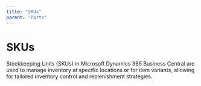 ```yaml
---
title: "SKUs"
parent: "Parts"
---
```


# SKUs
Stockkeeping Units (SKUs) in Microsoft Dynamics 365 Business Central are used to manage inventory at specific locations or for item variants, allowing for tailored inventory control and replenishment strategies.